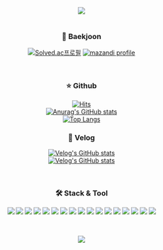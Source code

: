 <p>
  <div align="center"> 
<a href="https://github.com/twkim8548">
<img src="https://capsule-render.vercel.app/api?type=shark&color=timeGradient&height=300&section=header&text=TaewoongKim&fontSize=90&animation=twinkling&fontColor=ffffff" /></a>
</div>
<br>
</p>
<p><h3 align="center"> 🧐 Baekjoon </h3></p>
<p align="center">
  <a href="https://solved.ac/twkim8548"><img src="http://mazassumnida.wtf/api/v2/generate_badge?boj=twkim8548" alt="Solved.ac프로필"></a>
  <a href="https://solved.ac/twkim8548"><img src="http://mazandi.herokuapp.com/api?handle=twkim8548&amp;theme=warm" alt="mazandi profile"></a>
</p>
<br>

<h3 align="center"> ⭐️ Github </h3>
<p align="center">
  <a href="https://hits.seeyoufarm.com"><img src="https://hits.seeyoufarm.com/api/count/incr/badge.svg?url=https%3A%2F%2Fgithub.com%2Ftwkim8548&amp;count_bg=%23252525&amp;title_bg=%23555555&amp;icon=github.svg&amp;icon_color=%23E7E7E7&amp;title=Github&amp;edge_flat=false" alt="Hits"></a><br>
  <a href="https://github.com/twkim8548"><img src="https://github-readme-stats.vercel.app/api?username=twkim8548&amp;show_icons=true&amp;theme=radical" alt="Anurag&#39;s GitHub stats"></a>
  <br>
    <a href="https://github.com/twkim8548"><img src="https://github-readme-stats.vercel.app/api/top-langs/?username=twkim8548&amp;layout=compact" alt="Top Langs"></a>

<br>
</p>
<h3 align="center"> 📖 Velog </h3>
<p align="center">
  <a href="https://github.com/eungyeole/velog-readme-stats"><img src="https://velog-readme-stats.vercel.app/api?name=twkim8548&amp;slug=Android-In-App-Update" alt="Velog&#39;s GitHub stats"></a><br>
  <a href="https://github.com/eungyeole/velog-readme-stats"><img src="https://velog-readme-stats.vercel.app/api?name=twkim8548&amp;slug=Nginx에서-SSL-적용해서-Https-로-접속-되게-해볼까" alt="Velog&#39;s GitHub stats"></a>
</p>
<br>
<h3 align="center"> 🛠  Stack & Tool </h3>
<p align="center">
  <img src="https://img.shields.io/badge/Firebase-FFCA28?style=flat-square&logo=firebase&logoColor=white"/>
  <img src="https://img.shields.io/badge/Javascript-F7DF1E?style=flat-square&logo=javascript&logoColor=white"/>
  <img src="https://img.shields.io/badge/Java-007396?style=flat-square&logo=java&logoColor=white"/>
  <img src="https://img.shields.io/badge/Node.js-339933?style=flat-square&logo=node.js&logoColor=white"/>
  <img src="https://img.shields.io/badge/Android-3DDC84?style=flat-square&logo=android&logoColor=white"/>
  <img src="https://img.shields.io/badge/iOS-000000?style=flat-square&logo=ios&logoColor=white"/>
  <img src="https://img.shields.io/badge/Kotlin-7F52FF?style=flat-square&logo=kotlin&logoColor=white"/>
  <img src="https://img.shields.io/badge/Swift-F05138?style=flat-square&logo=swift&logoColor=white"/>
  <img src="https://img.shields.io/badge/Github-181717?style=flat-square&logo=github&logoColor=white"/>
  <img src="https://img.shields.io/badge/Gitlab-FCA121?style=flat-square&logo=Gitlab&logoColor=white"/>
  <img src="https://img.shields.io/badge/HTML5-E34F26?style=flat-square&logo=html5&logoColor=white"/>
  <img src="https://img.shields.io/badge/CSS3-1572B6?style=flat-square&logo=css3&logoColor=white"/>
  <img src="https://img.shields.io/badge/AWS-232F3E?style=flat-square&logo=amazonaws&logoColor=white"/>
  <img src="https://img.shields.io/badge/Mysql-4479A1?style=flat-square&logo=mysql&logoColor=white"/>
  <img src="https://img.shields.io/badge/IntelliJ-000000?style=flat-square&logo=intellijidea&logoColor=white"/>
  <img src="https://img.shields.io/badge/Slack-4A154B?style=flat-square&logo=slack&logoColor=white"/>
  <img src="https://img.shields.io/badge/Postman-FF6C37?style=flat-square&logo=postman&logoColor=white"/>
</p>
<br>
<p align="center">
<img src="https://capsule-render.vercel.app/api?type=shark&color=timeGradient&height=300&section=footer" />
</p>

<!--
**twkim8548/twkim8548** is a ✨ _special_ ✨ repository because its `README.md` (this file) appears on your GitHub profile.

Here are some ideas to get you started:

- 🔭 I’m currently working on ...
- 🌱 I’m currently learning ...
- 👯 I’m looking to collaborate on ...
- 🤔 I’m looking for help with ...
- 💬 Ask me about ...
- 📫 How to reach me: ...
- 😄 Pronouns: ...
- ⚡ Fun fact: ...
-->
